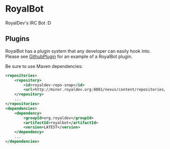 RoyalBot
========

RoyalDev's IRC Bot :D

Plugins
-------

RoyalBot has a plugin system that any developer can easily hook into. Please see
[GithubPlugin](https://github.com/jkcclemens/GithubPlugin) for an example of a RoyalBot plugin.

Be sure to use Maven dependencies:
```xml
<repositories>
    <repository>
        <id>royaldev-repo-snap</id>
        <url>http://minor.royaldev.org:8081/nexus/content/repositories/products-snap/</url>
    </repository>
    ...
</repositories>
<dependencies>
    <dependency>
        <groupId>org.royaldev</groupId>
        <artifactId>royalbot</artifactId>
        <version>LATEST</version>
    </dependency>
    ...
</dependencies>
```
